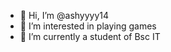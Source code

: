 - 👋 Hi, I’m @ashyyyy14
- 👀 I’m interested in playing games
- 🌱 I’m currently a student of Bsc IT

<!---
ashyyyy14/ashyyyy14 is a ✨ special ✨ repository because its `README.md` (this file) appears on your GitHub profile.
You can click the Preview link to take a look at your changes.
--->
